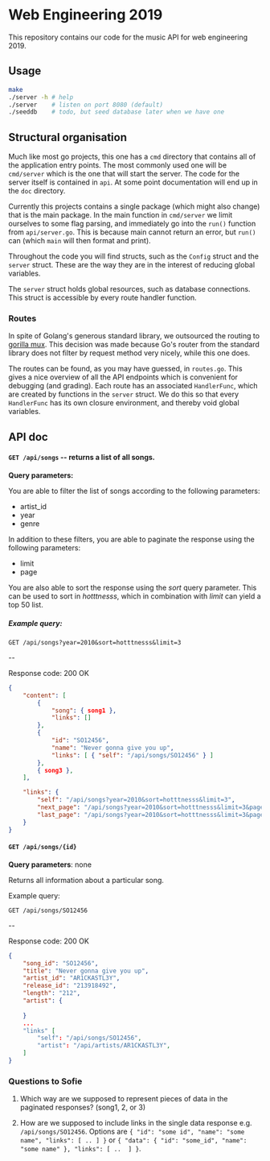 # Web Engineering 2019

This repository contains our code for the music API for web engineering 2019.

## Usage

```bash
make
./server -h # help
./server    # listen on port 8080 (default)
./seeddb    # todo, but seed database later when we have one
```

## Structural organisation

Much like most go projects, this one has a `cmd` directory that contains all of
the application entry points. The most commonly used one will be `cmd/server`
which is the one that will start the server. The code for the server itself is
contained in `api`. At some point documentation will end up in the `doc`
directory.

Currently this projects contains a single package (which might also change)
that is the main package. In the main function in `cmd/server` we limit
ourselves to some flag parsing, and immediately go into the `run()` function
from `api/server.go`. This is because main cannot return an error, but `run()`
can (which `main` will then format and print).

Throughout the code you will find structs, such as the `Config` struct and the
`server` struct. These are the way they are in the interest of reducing global
variables.

The `server` struct holds global resources, such as database connections. This
struct is accessible by every route handler function.

### Routes

In spite of Golang's generous standard library, we outsourced the routing to
[gorilla mux](https://github.com/gorilla/mux). This decision was made because
Go's router from the standard library does not filter by request method very
nicely, while this one does.

The routes can be found, as you may have guessed, in `routes.go`. This gives
a nice overview of all the API endpoints which is convenient for debugging (and
grading). Each route has an associated `HandlerFunc`, which are created by
functions in the `server` struct. We do this so that every `HandlerFunc` has
its own closure environment, and thereby void global variables.


## API doc

#### `GET /api/songs` -- returns a list of all songs.

**Query parameters:**

You are able to filter the list of songs according to the following parameters:

- artist_id
- year
- genre

In addition to these filters, you are able to paginate the response using the
following parameters:

- limit
- page

You are also able to sort the response using the *sort* query parameter. This
can be used to sort in *hotttnesss*, which in combination with *limit* can yield
a top 50 list.

##### Example query:

`GET /api/songs?year=2010&sort=hotttnesss&limit=3`

--

Response code: 200 OK

```json
{
    "content": [
        {
            "song": { song1 },
            "links": []
        },
        {
            "id": "SO12456",
            "name": "Never gonna give you up",
            "links": [ { "self": "/api/songs/SO12456" } ]
        },
        { song3 },
    ],

    "links": {
        "self": "/api/songs?year=2010&sort=hotttnesss&limit=3",
        "next_page": "/api/songs?year=2010&sort=hotttnesss&limit=3&page=2",
        "last_page": "/api/songs?year=2010&sort=hotttnesss&limit=3&page=6",
    }
}
```


#### `GET /api/songs/{id}`

**Query parameters**: none

Returns all information about a particular song.

Example query:

`GET /api/songs/SO12456`

--

Response code: 200 OK

```json
{
    "song_id": "SO12456",
    "title": "Never gonna give you up",
    "artist_id": "AR1CKASTL3Y",
    "release_id": "213918492",
    "length": "212",
    "artist": {
        
    }
    ...
    "links" [
        "self": "/api/songs/SO12456",
        "artist": "/api/artists/AR1CKASTL3Y",
    ]
}
```

### Questions to Sofie

1. Which way are we supposed to represent pieces of data in the paginated
   responses? (song1, 2, or 3)

2. How are we supposed to include links in the single data response e.g. `/api/songs/SO12456`.
   Options are `{ "id": "some id", "name": "some name", "links": [ .. ] }` or
   `{ "data": { "id": "some_id", "name": "some name" }, "links": [ ..  ] }`.
